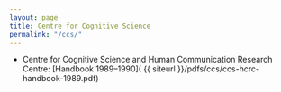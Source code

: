 ```yaml
---
layout: page
title: Centre for Cognitive Science
permalink: "/ccs/"
---
```


* Centre for Cognitive Science and Human Communication Research Centre: [Handbook 1989&ndash;1990]( {{ siteurl }}/pdfs/ccs/ccs-hcrc-handbook-1989.pdf)